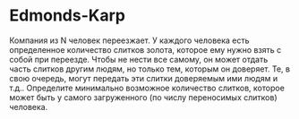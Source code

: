 # Edmonds-Karp

Компания из N человек переезжает. У каждого человека есть определенное количество слитков золота, которое ему нужно взять с собой при переезде. Чтобы не нести все самому, он может отдать часть слитков другим людям, но только тем, которым он доверяет. Те, в свою очередь, могут передать эти слитки доверяемым ими людям и т.д.. Определите минимально возможное количество слитков, которое может быть у самого загруженного (по числу переносимых слитков) человека.
